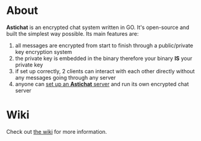 # About

**Astichat** is an encrypted chat system written in GO. It's open-source and built the simplest way possible. Its main features are:

1) all messages are encrypted from start to finish through a public/private key encryption system
2) the private key is embedded in the binary therefore your binary **IS** your private key
3) if set up correctly, 2 clients can interact with each other directly without any messages going through any server
4) anyone can [set up an **Astichat** server](https://github.com/asticode/go-astichat/wiki/Set-up-the-server) and run its own encrypted chat server

# Wiki

Check out [the wiki](https://github.com/asticode/go-astichat/wiki) for more information.